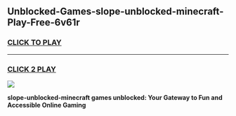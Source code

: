 
## Unblocked-Games-slope-unblocked-minecraft-Play-Free-6v61r
<h3>
<a href="https://premium76.site?title=slope-unblocked-minecraft&ref=18A">CLICK TO PLAY</a></h3>
<hr>

<h3>
<a href="https://premium76.site?title=slope-unblocked-minecraft&ref=18A">CLICK 2 PLAY</a>
  
</h3>

<a href="https://premium76.site?title=slope-unblocked-minecraft&ref=18A"><img src="https://clearcache.store/games.png"></a>


**slope-unblocked-minecraft games unblocked: Your Gateway to Fun and Accessible Online Gaming**
